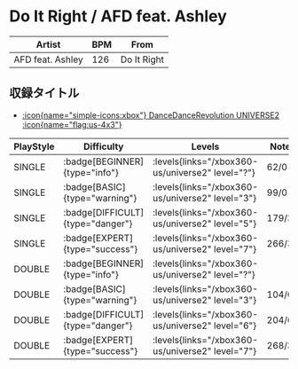 # Do It Right / AFD feat. Ashley

|Artist|BPM|From|
|------|---|----|
|AFD feat. Ashley|126|Do It Right|

## 収録タイトル

- [:icon{name="simple-icons:xbox"} DanceDanceRevolution UNIVERSE2 :icon{name="flag:us-4x3"}](/xbox360-us/universe2)

|PlayStyle|Difficulty|Levels|Notes|Movie|
|---------|----------|------|-----|-----|
|SINGLE| :badge[BEGINNER]{type="info"}| :levels{links="/xbox360-us/universe2" level="?"}|62/0||
|SINGLE| :badge[BASIC]{type="warning"}| :levels{links="/xbox360-us/universe2" level="3"}|99/0||
|SINGLE| :badge[DIFFICULT]{type="danger"}| :levels{links="/xbox360-us/universe2" level="5"}|179/3||
|SINGLE| :badge[EXPERT]{type="success"}| :levels{links="/xbox360-us/universe2" level="7"}|266/36||
|DOUBLE| :badge[BEGINNER]{type="info"}| :levels{links="/xbox360-us/universe2" level="?"}|||
|DOUBLE| :badge[BASIC]{type="warning"}| :levels{links="/xbox360-us/universe2" level="3"}|104/0||
|DOUBLE| :badge[DIFFICULT]{type="danger"}| :levels{links="/xbox360-us/universe2" level="6"}|204/6||
|DOUBLE| :badge[EXPERT]{type="success"}| :levels{links="/xbox360-us/universe2" level="7"}|268/31||
